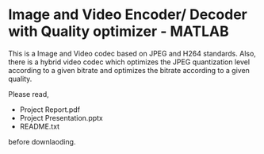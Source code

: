 # Image and Video Encoder/ Decoder with Quality optimizer - MATLAB

This is a Image and Video codec based on JPEG and H264 standards. Also, there is a hybrid video codec which optimizes the JPEG quantization level according to a given bitrate and optimizes the bitrate according to a given quality. 

Please read,

  * Project Report.pdf
  * Project Presentation.pptx
  * README.txt
  
before downlaoding. 
